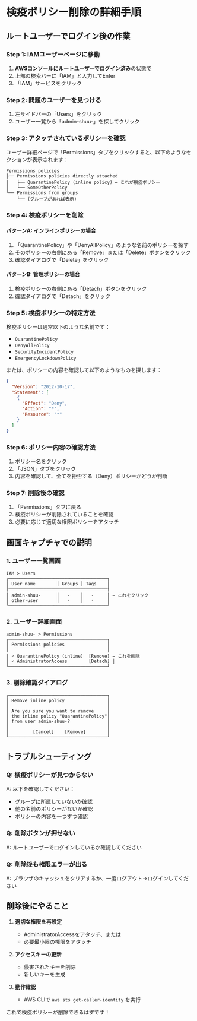 # 検疫ポリシー削除の詳細手順

## ルートユーザーでログイン後の作業

### Step 1: IAMユーザーページに移動

1. **AWSコンソールにルートユーザーでログイン済み**の状態で
2. 上部の検索バーに「IAM」と入力してEnter
3. 「IAM」サービスをクリック

### Step 2: 問題のユーザーを見つける

1. 左サイドバーの「Users」をクリック
2. ユーザー一覧から「admin-shuu-」を探してクリック

### Step 3: アタッチされているポリシーを確認

ユーザー詳細ページで「Permissions」タブをクリックすると、以下のようなセクションが表示されます：

```
Permissions policies
├── Permissions policies directly attached
│   ├── QuarantinePolicy (inline policy) ← これが検疫ポリシー
│   └── SomeOtherPolicy
└── Permissions from groups
    └── (グループがあれば表示)
```

### Step 4: 検疫ポリシーを削除

#### パターンA: インラインポリシーの場合
1. 「QuarantinePolicy」や「DenyAllPolicy」のような名前のポリシーを探す
2. そのポリシーの右側にある「Remove」または「Delete」ボタンをクリック
3. 確認ダイアログで「Delete」をクリック

#### パターンB: 管理ポリシーの場合
1. 検疫ポリシーの右側にある「Detach」ボタンをクリック
2. 確認ダイアログで「Detach」をクリック

### Step 5: 検疫ポリシーの特定方法

検疫ポリシーは通常以下のような名前です：
- `QuarantinePolicy`
- `DenyAllPolicy`
- `SecurityIncidentPolicy`
- `EmergencyLockdownPolicy`

または、ポリシーの内容を確認して以下のようなものを探します：
```json
{
  "Version": "2012-10-17",
  "Statement": [
    {
      "Effect": "Deny",
      "Action": "*",
      "Resource": "*"
    }
  ]
}
```

### Step 6: ポリシー内容の確認方法

1. ポリシー名をクリック
2. 「JSON」タブをクリック
3. 内容を確認して、全てを拒否する（Deny）ポリシーかどうか判断

### Step 7: 削除後の確認

1. 「Permissions」タブに戻る
2. 検疫ポリシーが削除されていることを確認
3. 必要に応じて適切な権限ポリシーをアタッチ

## 画面キャプチャでの説明

### 1. ユーザー一覧画面
```
IAM > Users
┌─────────────────────────────────────┐
│ User name        │ Groups │ Tags    │
├─────────────────────────────────────┤
│ admin-shuu-      │   -    │   -     │ ← これをクリック
│ other-user       │   -    │   -     │
└─────────────────────────────────────┘
```

### 2. ユーザー詳細画面
```
admin-shuu- > Permissions
┌─────────────────────────────────────┐
│ Permissions policies                │
│                                     │
│ ✓ QuarantinePolicy (inline)  [Remove] ← これを削除
│ ✓ AdministratorAccess        [Detach] │
└─────────────────────────────────────┘
```

### 3. 削除確認ダイアログ
```
┌─────────────────────────────────────┐
│ Remove inline policy                │
│                                     │
│ Are you sure you want to remove     │
│ the inline policy "QuarantinePolicy"│
│ from user admin-shuu-?              │
│                                     │
│         [Cancel]    [Remove]        │
└─────────────────────────────────────┘
```

## トラブルシューティング

### Q: 検疫ポリシーが見つからない
A: 以下を確認してください：
- グループに所属していないか確認
- 他の名前のポリシーがないか確認
- ポリシーの内容を一つずつ確認

### Q: 削除ボタンが押せない
A: ルートユーザーでログインしているか確認してください

### Q: 削除後も権限エラーが出る
A: ブラウザのキャッシュをクリアするか、一度ログアウト→ログインしてください

## 削除後にやること

1. **適切な権限を再設定**
   - AdministratorAccessをアタッチ、または
   - 必要最小限の権限をアタッチ

2. **アクセスキーの更新**
   - 侵害されたキーを削除
   - 新しいキーを生成

3. **動作確認**
   - AWS CLIで `aws sts get-caller-identity` を実行

これで検疫ポリシーが削除できるはずです！
